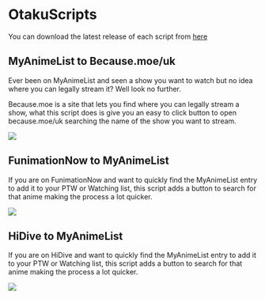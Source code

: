 # OtakuScripts

You can download the latest release of each script from [here](https://github.com/uptimeZERO/OtakuScripts/releases)

## MyAnimeList to Because.moe/uk

Ever been on MyAnimeList and seen a show you want to watch but no idea where you can legally stream it? Well look no further.

Because.moe is a site that lets you find where you can legally stream a show, what this script does is give you an easy to click button to open because.moe/uk searching the name of the show you want to stream.

![](https://i.imgur.com/fp6lPMK.gif)


## FunimationNow to MyAnimeList

If you are on FunimationNow and want to quickly find the MyAnimeList entry to add it to your PTW or Watching list, this script adds a button to search for that anime making the process a lot quicker.

![](https://i.imgur.com/3ragQgq.png)

## HiDive to MyAnimeList

If you are on HiDive and want to quickly find the MyAnimeList entry to add it to your PTW or Watching list, this script adds a button to search for that anime making the process a lot quicker.

![](https://i.imgur.com/R2caDEl.png)